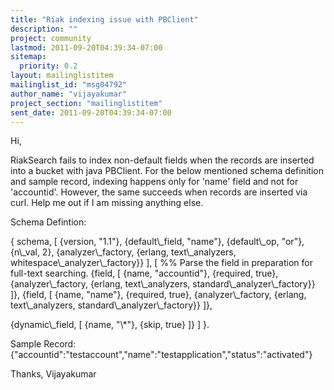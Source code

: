 ```yaml
---
title: "Riak indexing issue with PBClient"
description: ""
project: community
lastmod: 2011-09-20T04:39:34-07:00
sitemap:
  priority: 0.2
layout: mailinglistitem
mailinglist_id: "msg04792"
author_name: "vijayakumar"
project_section: "mailinglistitem"
sent_date: 2011-09-20T04:39:34-07:00
---
```



Hi,

RiakSearch fails to index non-default fields when the records are inserted
into a bucket with java PBClient.
For the below mentioned schema definition and sample record, indexing
happens only for 'name' field and not for 'accountid'.
However, the same succeeds when records are inserted via curl. Help me out
if I am missing anything else.

Schema Defintion:

 {
 schema,
 [
 {version, "1.1"},
 {default\\_field, "name"},
 {default\\_op, "or"},
 {n\\_val, 2},
 {analyzer\\_factory, {erlang, text\\_analyzers,
whitespace\\_analyzer\\_factory}}
 ],
 [
 %% Parse the field in preparation for full-text searching.
 {field, [
 {name, "accountid"},
 {required, true},
 {analyzer\\_factory, {erlang, text\\_analyzers,
standard\\_analyzer\\_factory}}
 ]},
 {field, [
 {name, "name"},
 {required, true},
 {analyzer\\_factory, {erlang, text\\_analyzers,
standard\\_analyzer\\_factory}}
 ]},

 {dynamic\\_field, [
 {name, "\\*"},
 {skip, true}
 ]}
 ]
}.

Sample Record:
{"accountid":"testaccount","name":"testapplication","status":"activated"}


Thanks,
Vijayakumar
